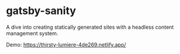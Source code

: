# gatsby-sanity

A dive into creating statically generated sites with a headless content management system.

Demo: https://thirsty-lumiere-4de269.netlify.app/

